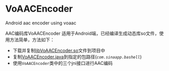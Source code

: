 # VoAACEncoder
Android aac encoder using voaac

AAC编码库VoAACEncoder
适用于Android端，已经编译生成动态库so文件，使用方法简单，方法如下：
  - 下载并复制[libVoAACEncoder.so](https://github.com/HaloMartin/VoAACEncoder/blob/master/libs/armeabi/libVoAACEncoder.so "libVoAACEncoder.so")文件到项目中
  - 复制[VoAACEncoder.java](https://github.com/HaloMartin/VoAACEncoder/blob/master/src/com/sinaapp/bashell/VoAACEncoder.java "VoAACEncoder.java")到指定的包路径(*`com.sinaapp.bashell`*)
  - 使用`VoAACEncoder`类中的三个jni接口进行AAC编码
  
